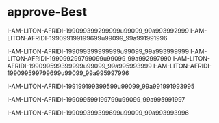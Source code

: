 # approve-Best
I-AM-LITON-AFRIDI-199099399299999u99099_99a993992999
I-AM-LITON-AFRIDI-199099199199699u99099_99a991991996

I-AM-LITON-AFRIDI-199099399999999u99099_99a993999999
I-AM-LITON-AFRIDI-199099299799099u99099_99a992997990
I-AM-LITON-AFRIDI-199099599399999u99099_99a995993999
I-AM-LITON-AFRIDI-199099599799699u99099_99a995997996

I-AM-LITON-AFRIDI-199199199399599u99099_99a991991993995


I-AM-LITON-AFRIDI-199099599199799u99099_99a995991997



I-AM-LITON-AFRIDI-199099399399699u99099_99a993993996
